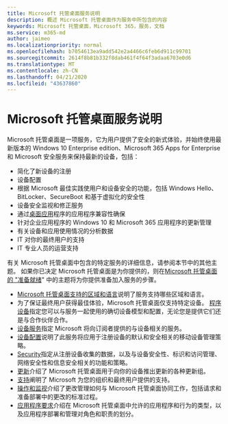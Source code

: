 ```yaml
---
title: Microsoft 托管桌面服务说明
description: 概述 Microsoft 托管桌面作为服务中所包含的内容
keywords: Microsoft 托管桌面，Microsoft 365，服务，文档
ms.service: m365-md
author: jaimeo
ms.localizationpriority: normal
ms.openlocfilehash: b7054613ea9add542e2a4466c6feb6d911c99701
ms.sourcegitcommit: 2614f8b81b332f8dab461f4f64f3adaa6703e0d6
ms.translationtype: MT
ms.contentlocale: zh-CN
ms.lasthandoff: 04/21/2020
ms.locfileid: "43637860"
---
```

# <a name="microsoft-managed-desktop-service-description"></a>Microsoft 托管桌面服务说明

Microsoft 托管桌面是一项服务，它为用户提供了安全的新式体验，并始终使用最新版本的 Windows 10 Enterprise edition、Microsoft 365 Apps for Enterprise 和 Microsoft 安全服务来保持最新的设备，包括：

- 简化了新设备的注册
- 设备配置
- 根据 Microsoft 最佳实践使用户和设备安全的功能，包括 Windows Hello、BitLocker、SecureBoot 和基于虚拟化的安全性
- 设备安全监视和修正服务
- 通过[桌面应用](https://docs.microsoft.com/fasttrack/win-10-desktop-app-assure)程序的应用程序兼容性确保
- 针对企业应用程序的 Windows 10 和 Microsoft 365 应用程序的更新管理
- 有关设备和应用使用情况的分析数据
- IT 对你的最终用户的支持
- IT 专业人员的运营支持

有关 Microsoft 托管桌面中包含的特定服务的详细信息，请参阅本节中的其他主题。 如果你已决定 Microsoft 托管桌面是为你提供的，则在[Microsoft 托管桌面的 "准备就绪](https://docs.microsoft.com/microsoft-365/managed-desktop/get-ready/)" 中的主题将为你提供准备加入服务的步骤。

- [Microsoft 托管桌面支持的区域和语言](regions-languages.md)说明了服务支持哪些区域和语言。
- 为了保证最终用户获得最佳体验，Microsoft 托管桌面仅支持特定设备。 [程序设备](device-list.md)指定您可以与服务一起使用的确切设备模型和配置，无论您是提供它们还是与合作伙伴合作。
- [设备服务](device-services.md)指定 Microsoft 将向订阅者提供的与设备相关的服务。
- [设备配置](device-policies.md)说明了此服务将应用于注册设备的默认和安全相关的移动设备管理策略。
- [Security](security.md)指定从注册设备收集的数据，以及与设备安全性、标识和访问管理、网络安全性和信息安全相关的功能和策略。
- [更新](updates.md)介绍了 Microsoft 托管桌面用于向你的设备推出更新的各种更新组。
- [支持](support.md)阐明了 Microsoft 为您的组织和最终用户提供的支持。
- [操作和监视](operations-and-monitoring.md)介绍了更改管理如何与 Microsoft 托管桌面协同工作，包括请求和准备部署中的更改的标准过程。
- [应用程序要求](mmd-app-requirements.md)介绍在 Microsoft 托管桌面中允许的应用程序和行为的类型，以及应用程序部署和管理对角色和职责的划分。
